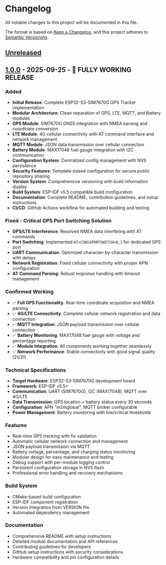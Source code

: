 # Changelog

All notable changes to this project will be documented in this file.

The format is based on [Keep a Changelog](https://keepachangelog.com/en/1.0.0/),
and this project adheres to [Semantic Versioning](https://semver.org/spec/v2.0.0.html).

## [Unreleased]

## [1.0.0] - 2025-09-25 - 🎉 FULLY WORKING RELEASE

### Added
- **Initial Release**: Complete ESP32-S3-SIM7670G GPS Tracker implementation
- **Modular Architecture**: Clean separation of GPS, LTE, MQTT, and Battery modules
- **GPS Module**: SIM7670G GNSS integration with NMEA parsing and coordinate conversion
- **LTE Module**: 4G cellular connectivity with AT command interface and network management
- **MQTT Module**: JSON data transmission over cellular connection
- **Battery Module**: MAX17048 fuel gauge integration with I2C communication
- **Configuration System**: Centralized config management with NVS persistence
- **Security Features**: Template-based configuration for secure public repository sharing
- **Version System**: Comprehensive versioning with build information display
- **Build System**: ESP-IDF v5.5 compatible build configuration
- **Documentation**: Complete README, contribution guidelines, and setup instructions
- **CI/CD**: GitHub Actions workflow for automated building and testing

### Fixed - Critical GPS Port Switching Solution
- **GPS/LTE Interference**: Resolved NMEA data interfering with AT commands
- **Port Switching**: Implemented `AT+CGNSSPORTSWITCH=0,1` for dedicated GPS port
- **UART Communication**: Optimized character-by-character transmission with delays
- **Network Registration**: Fixed cellular connectivity with proper APN configuration
- **AT Command Parsing**: Robust response handling with timeout management

### Confirmed Working
- ✅ **Full GPS Functionality**: Real-time coordinate acquisition and NMEA parsing
- ✅ **4G/LTE Connectivity**: Complete cellular network registration and data connection
- ✅ **MQTT Integration**: JSON payload transmission over cellular connection
- ✅ **Battery Monitoring**: MAX17048 fuel gauge with voltage and percentage reporting
- ✅ **Module Integration**: All components working together seamlessly
- ✅ **Network Performance**: Stable connectivity with good signal quality (21/31)

### Technical Specifications
- **Target Hardware**: ESP32-S3-SIM7670G development board
- **Framework**: ESP-IDF v5.5+
- **Communication**: UART (SIM7670G), I2C (MAX17048), MQTT over 4G/LTE
- **Data Transmission**: GPS location + battery status every 30 seconds
- **Configuration**: APN "m2mglobal", MQTT broker configurable
- **Power Management**: Battery monitoring with low/critical thresholds

### Features
- Real-time GPS tracking with fix validation
- Automatic cellular network connection and management
- JSON payload transmission via MQTT
- Battery voltage, percentage, and charging status monitoring
- Modular design for easy maintenance and testing
- Debug support with per-module logging control
- Persistent configuration storage in NVS flash
- Professional error handling and recovery mechanisms

### Build System
- CMake-based build configuration
- ESP-IDF component registration
- Version integration from VERSION file
- Automated dependency management

### Documentation
- Comprehensive README with setup instructions
- Detailed module documentation and API references
- Contributing guidelines for developers
- GitHub setup instructions with security considerations
- Hardware compatibility and pin configuration details

[Unreleased]: https://github.com/yourusername/ESP32-S3-SIM7670G-4G/compare/v1.0.0...HEAD
[1.0.0]: https://github.com/yourusername/ESP32-S3-SIM7670G-4G/releases/tag/v1.0.0